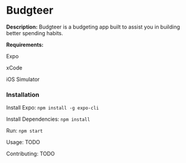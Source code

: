 # Budgteer

**Description:** Budgteer is a budgeting app built to assist you in building better spending habits.

**Requirements:**

Expo

xCode

iOS Simulator

### Installation 
Install Expo:
`npm install -g expo-cli`

Install Dependencies:
`npm install`

Run:
`npm start`


Usage: TODO

Contributing: TODO
